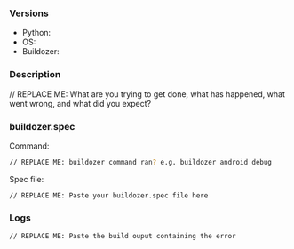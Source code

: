 <!--
The issue tracker is a tool to address bugs.
For support questions, please use: https://github.com/kivy/buildozer#support

Before opening a new issue, make sure you do the following:
    * check that your issue isn't already filed: https://github.com/kivy/buildozer/issues
    * prepare a short, runnable example that reproduces the issue
    * make sure to have `log_level = 2` in your `buildozer.spec`
    * reproduce the problem with the latest development version of Kivy
    * double-check that the issue is indeed a bug and not a support request
-->

### Versions

* Python:
* OS:
* Buildozer:

### Description

// REPLACE ME: What are you trying to get done, what has happened, what went wrong, and what did you expect?

### buildozer.spec
Command:
```sh
// REPLACE ME: buildozer command ran? e.g. buildozer android debug
```

Spec file:
```
// REPLACE ME: Paste your buildozer.spec file here
```

### Logs

```
// REPLACE ME: Paste the build ouput containing the error
```
